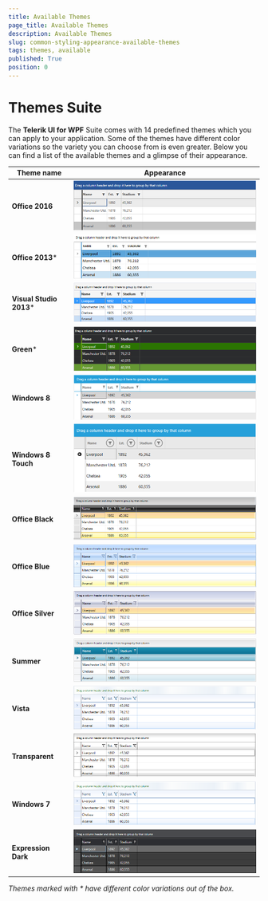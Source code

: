 ```yaml
---
title: Available Themes
page_title: Available Themes
description: Available Themes
slug: common-styling-appearance-available-themes
tags: themes, available
published: True
position: 0
---
```

# Themes Suite

The **Telerik UI for WPF** Suite comes with 14 predefined themes which you can apply to your application. Some of the themes have different color variations so the variety you can choose from is even greater. Below you can find a list of the available themes and a glimpse of their appearance. 

Theme name | Appearance
---|---
**Office 2016** | ![some image](images/Office2016Theme.png)
**Office 2013*** | ![some image](images/Office2013Theme.png)
**Visual Studio 2013*** | ![some image](images/VisualStudio2013Theme.png)
**Green*** | ![some image](images/GreenTheme.png)
**Windows 8** | ![some image](images/Windows8Theme.png)
**Windows 8 Touch** | ![some image](images/Windows8TouchTheme.png)
**Office Black** | ![some image](images/OfficeBlack.png)
**Office Blue** | ![some image](images/OfficeBlue.png)
**Office Silver** | ![some image](images/OfficeSilver.png)
**Summer** | ![some image](images/SummerTheme.png)
**Vista** | ![some image](images/VistaTheme.png)
**Transparent** | ![some image](images/TransparentTheme.png)
**Windows 7** | ![some image](images/Windows7Theme.png)
**Expression Dark** | ![some image](images/ExpressionDarkTheme.png)

*Themes marked with * have different color variations out of the box.*


     

